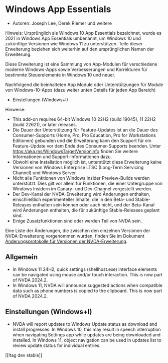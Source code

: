 # Windows App Essentials #

* Autoren: Joseph Lee, Derek Riemer und weitere

Hinweis: Ursprünglich als Windows 10 App Essentials bezeichnet, wurde es
2021 in Windows App Essentials umbenannt, um Windows 10 und zukünftige
Versionen wie Windows 11 zu unterstützen. Teile dieser Erweiterung beziehen
sich weiterhin auf den ursprünglichen Namen der Erweiterung.

Diese Erweiterung ist eine Sammlung von App-Modulen für verschiedene moderne
Windows-Apps sowie Verbesserungen und Korrekturen für bestimmte
Steuerelemente in Windows 10 und neuer.

Nachfolgend die beinhalteten App Module oder Unterstützungen für Module von
Windows-10-Apps (dazu weiter unten Deteils für jeden App Bereich)

* Einstellungen (Windows+I)

Hinweise:

* This add-on requires 64-bit Windows 10 22H2 (build 19045), 11 22H2 (build
  22621), or later releases.
* Die Dauer der Unterstützung für Feature-Updates ist an die Dauer des
  Consumer-Supports (Home, Pro, Pro Education, Pro for Workstations
  Editionen) gebunden und die Erweiterung kann den Support für ein
  Feature-Update vor dem Ende des Consumer-Supports beenden. Unter
  <https://aka.ms/WindowsTargetVersioninfo> finden Sie weitere Informationen
  und Support-Informationen dazu.
* Obwohl eine Installation möglich ist, unterstützt diese Erweiterung keine
  Versionen von Windows Enterprise LTSC (Long-Term Servicing Channel) und
  Windows Server.
* Nicht alle Funktionen von Windows Insider Preview-Builds werden
  unterstützt. Dies gilt vor allem für Funktionen, die einer Untergruppe von
  Windows Insidern im Canary- und Dev-Channel vorgestellt werden.
* Der Dev-Kanal der NVDA-Erweiterung wird Änderungen enthalten,
  einschließlich experimenteller Inhalte, die in den Beta- und
  Stable-Releases enthalten sein können oder auch nicht, und der Beta-Kanal
  wird Änderungen enthalten, die für zukünftige Stable-Releases geplant
  sind.
* Einige Zusatzfunktionen sind oder werden Teil von NVDA sein.

Eine Liste der Änderungen, die zwischen den einzelnen Versionen der
NVDA-Erweiterung vorgenommen wurden, finden Sie im Dokument
[Änderungsprotokolle für Versionen der NVDA-Erweiterung][1].

## Allgemein

* In Windows 11 24H2, quick settings (shellhost.exe) interface elements can
  be navigated using mouse and/or touch interaction. This is now part of
  NVDA 2024.2.
* In Windows 11, NVDA will announce suggested actions when compatible data
  such as phone numbers is copied to the clipboard. This is now part of NVDA
  2024.2.

## Einstellungen (Windows+I)

* NVDA will report updates to Windows Update status as download and install
  progresses. In Windows 10, this may result in speech interruption when
  navigating Settings app while updates are being downloaded and
  installed. In Windows 11, object navigation can be used in updates list to
  review update status for individual entries.

[[!tag dev stable]]

[1]: https://github.com/josephsl/wintenapps/wiki/w10changelog
